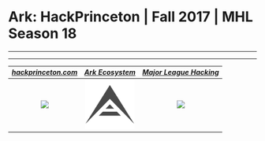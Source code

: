 # Ark: HackPrinceton | Fall 2017 | MHL Season 18
-----







-----

| [***hackprinceton.com***](https://hackprinceton.com/) | [***Ark Ecosystem***](https://ark.io/) | [***Major League Hacking***](https://mlh.io/) | 
| :---: | :---: | :---: |
|  <img src="https://hackprinceton.com/img/logo.svg" width="50"> | <img src="https://github.com/Jarunik/ark-media/blob/master/logo/ark-logo-flat-black-512.png" width="100"> | <img src="https://hackprinceton.com/img/mlh-trust-badge.svg" width="50"> |
